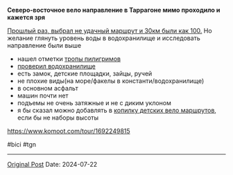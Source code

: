 **Северо-восточное вело направление в Таррагоне мимо проходило и кажется зря**

[Прошлый раз, выбрал не удачный маршрут и 30км были как 100.](1633.md) Но желание глянуть уровень воды в водохранилище и исследовать направление были выше
- нашел отметки [тропы пилигримов](https://vas3k.club/post/19315/)
- [проверил водохранилище ](2393.md)
- есть замок, детские площадки, зайцы, ручей
- не плохие виды(на море/факелы в константи/водохранилище)
- в основном асфальт
- машин почти нет
- подъемы не очень затяжные и не с диким уклоном 
- я бы сказал можно добавлять в [копилку детских вело маршрутов,](1601.md) если бы не наборы высоты

https://www.komoot.com/tour/1692249815

#bici #tgn

---
[Original Post](https://t.me/lev2tarragona/2429)
Date: 2024-07-22
